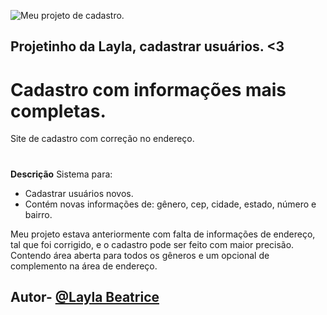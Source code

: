 ![Meu projeto de cadastro.](https://github.com/laylabtrice/form-cadrasto/assets/127868872/fe32c242-7298-4a86-aba5-c80a0f545946)
## Projetinho da Layla, cadastrar usuários. <3
# Cadastro com informações mais completas.
Site de cadastro com correção no endereço.

#
**Descrição**
Sistema para:
- Cadastrar usuários novos.
- Contém novas informações de: gênero, cep, cidade, estado, número e bairro.

Meu projeto estava anteriormente com falta de informações de endereço, tal que foi corrigido, e o cadastro pode ser feito com maior precisão. Contendo área aberta para todos os gêneros e um opcional de complemento na área de endereço.

## Autor- [@Layla Beatrice](https://www.github.com/laylabtrice) 

